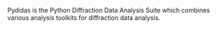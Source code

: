 

Pydidas is the 
Python Diffraction Data Analysis Suite
which combines various analysis toolkits for diffraction data analysis.
